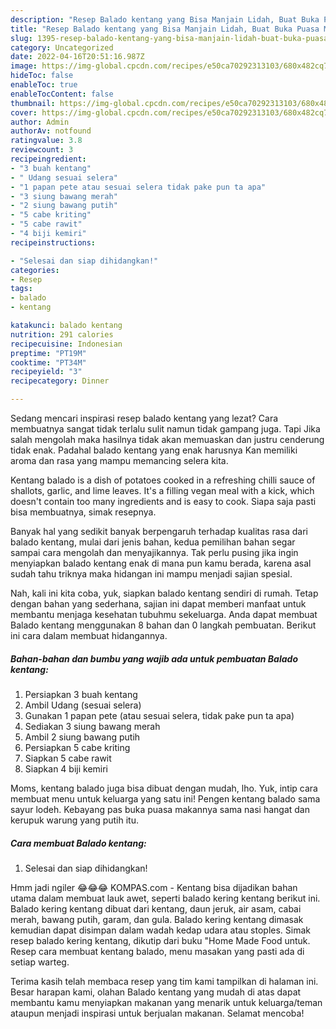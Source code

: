 ```yaml
---
description: "Resep Balado kentang yang Bisa Manjain Lidah, Buat Buka Puasa Menggugah Selera"
title: "Resep Balado kentang yang Bisa Manjain Lidah, Buat Buka Puasa Menggugah Selera"
slug: 1395-resep-balado-kentang-yang-bisa-manjain-lidah-buat-buka-puasa-menggugah-selera
category: Uncategorized
date: 2022-04-16T20:51:16.987Z
image: https://img-global.cpcdn.com/recipes/e50ca70292313103/680x482cq70/balado-kentang-foto-resep-utama.jpg
hideToc: false
enableToc: true
enableTocContent: false
thumbnail: https://img-global.cpcdn.com/recipes/e50ca70292313103/680x482cq70/balado-kentang-foto-resep-utama.jpg
cover: https://img-global.cpcdn.com/recipes/e50ca70292313103/680x482cq70/balado-kentang-foto-resep-utama.jpg
author: Admin
authorAv: notfound
ratingvalue: 3.8
reviewcount: 3
recipeingredient:
- "3 buah kentang"
- " Udang sesuai selera"
- "1 papan pete atau sesuai selera tidak pake pun ta apa"
- "3 siung bawang merah"
- "2 siung bawang putih"
- "5 cabe kriting"
- "5 cabe rawit"
- "4 biji kemiri"
recipeinstructions:

- "Selesai dan siap dihidangkan!"
categories:
- Resep
tags:
- balado
- kentang

katakunci: balado kentang 
nutrition: 291 calories
recipecuisine: Indonesian
preptime: "PT19M"
cooktime: "PT34M"
recipeyield: "3"
recipecategory: Dinner

---
```



Sedang mencari inspirasi resep balado kentang yang lezat? Cara membuatnya sangat tidak terlalu sulit namun tidak gampang juga. Tapi Jika salah mengolah maka hasilnya tidak akan memuaskan dan justru cenderung tidak enak. Padahal balado kentang yang enak harusnya Kan memiliki aroma dan rasa yang mampu memancing selera kita.


Kentang balado is a dish of potatoes cooked in a refreshing chilli sauce of shallots, garlic, and lime leaves. It&#39;s a filling vegan meal with a kick, which doesn&#39;t contain too many ingredients and is easy to cook. Siapa saja pasti bisa membuatnya, simak resepnya.

Banyak hal yang sedikit banyak berpengaruh terhadap kualitas rasa dari balado kentang, mulai dari jenis bahan, kedua pemilihan bahan segar sampai cara mengolah dan menyajikannya. Tak perlu pusing jika ingin menyiapkan balado kentang enak di mana pun kamu berada, karena asal sudah tahu triknya maka hidangan ini mampu menjadi sajian spesial.


Nah, kali ini kita coba, yuk, siapkan balado kentang sendiri di rumah. Tetap dengan bahan yang sederhana, sajian ini dapat memberi manfaat untuk membantu menjaga kesehatan tubuhmu sekeluarga. Anda dapat membuat Balado kentang menggunakan 8 bahan dan 0 langkah pembuatan. Berikut ini cara dalam membuat hidangannya.

<!--inarticleads1-->

##### Bahan-bahan dan bumbu yang wajib ada untuk pembuatan Balado kentang:

1. Persiapkan 3 buah kentang
1. Ambil  Udang (sesuai selera)
1. Gunakan 1 papan pete (atau sesuai selera, tidak pake pun ta apa)
1. Sediakan 3 siung bawang merah
1. Ambil 2 siung bawang putih
1. Persiapkan 5 cabe kriting
1. Siapkan 5 cabe rawit
1. Siapkan 4 biji kemiri


Moms, kentang balado juga bisa dibuat dengan mudah, lho. Yuk, intip cara membuat menu untuk keluarga yang satu ini! Pengen kentang balado sama sayur lodeh. Kebayang pas buka puasa makannya sama nasi hangat dan kerupuk warung yang putih itu. 

<!--inarticleads2-->

##### Cara membuat Balado kentang:


1. Selesai dan siap dihidangkan!

Hmm jadi ngiler 😂😂😂 KOMPAS.com - Kentang bisa dijadikan bahan utama dalam membuat lauk awet, seperti balado kering kentang berikut ini. Balado kering kentang dibuat dari kentang, daun jeruk, air asam, cabai merah, bawang putih, garam, dan gula. Balado kering kentang dimasak kemudian dapat disimpan dalam wadah kedap udara atau stoples. Simak resep balado kering kentang, dikutip dari buku &#34;Home Made Food untuk. Resep cara membuat kentang balado, menu masakan yang pasti ada di setiap warteg. 

Terima kasih telah membaca resep yang tim kami tampilkan di halaman ini. Besar harapan kami, olahan Balado kentang yang mudah di atas dapat membantu kamu menyiapkan makanan yang menarik untuk keluarga/teman ataupun menjadi inspirasi untuk berjualan makanan. Selamat mencoba!
